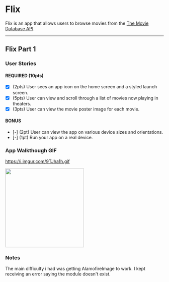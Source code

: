 # Flix

Flix is an app that allows users to browse movies from the [The Movie Database API](http://docs.themoviedb.apiary.io/#).

---

## Flix Part 1

### User Stories

#### REQUIRED (10pts)
- [x] (2pts) User sees an app icon on the home screen and a styled launch screen.
- [x] (5pts) User can view and scroll through a list of movies now playing in theaters.
- [x] (3pts) User can view the movie poster image for each movie.

#### BONUS
- [-] (2pt) User can view the app on various device sizes and orientations.
- [-] (1pt) Run your app on a real device.

### App Walkthough GIF
https://i.imgur.com/9TJha1h.gif

<img src="https://i.imgur.com/9TJha1h.gif" width=250><br>

### Notes
The main difficulty i had was getting AlamofireImage to work. I kept receiving an error saying the module doesn't exist. 
